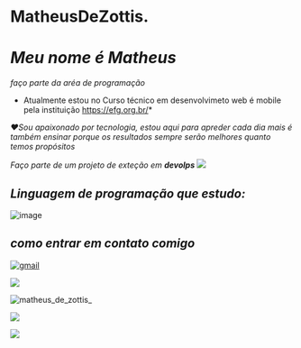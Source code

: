 # MatheusDeZottis.
# *Meu nome é Matheus* 
 *faço parte da  aréa de programação*

* Atualmente estou no Curso técnico em  desenvolvimeto web é mobile pela instituição https://efg.org.br/*

*❤️Sou apaixonado por tecnologia, estou aqui para apreder cada dia mais é também ensinar porque os resultados sempre serão melhores quanto temos propósitos*

*Faço parte de um projeto de exteção em **devolps***
![](https://cdn.shortpixel.ai/client/to_auto,q_glossy,ret_img,w_1366/https://4linux.com.br/wp-content/uploads/2020/08/o-que-e-devops.jpg)
## *Linguagem de programação que estudo:* 
![image](https://img.shields.io/badge/Python-14354C?style=for-the-badge&logo=python&logoColor=white)


## ***como entrar em contato comigo***

[![gmail](https://img.shields.io/badge/Gmail-D14836?style=for-the-badge&logo=gmail&logoColor=white)](https//gmail.com/maheusdezottis@gmail.com)

![](https://img.shields.io/badge/Telegram-2CA5E0?style=for-the-badge&logo=telegram&logoColor=white)

![matheus_de_zottis_](https://img.shields.io/badge/Instagram-E4405F?style=for-the-badge&logo=instagram&logoColor=white)

![](https://img.shields.io/badge/WhatsApp-25D366?style=for-the-badge&logo=whatsapp&logoColor=white)

![](https://img.shields.io/badge/LinkedIn-0077B5?style=for-the-badge&logo=linkedin&logoColor=white)

